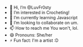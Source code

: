 - 👋 Hi, I’m @LuvFr0sty
- 👀 I’m interested in Crocheting!
- 🌱 I’m currently learning Javascript
- 💞️ I’m looking to collaborate on um.
- 📫 How to reach me You won't, lol.
- 😄 Pronouns: She/her
- ⚡ Fun fact: I'm a artist :D

<!---
LuvFr0sty/LuvFr0sty is a ✨ special ✨ repository because its `README.md` (this file) appears on your GitHub profile.
You can click the Preview link to take a look at your changes.
--->
